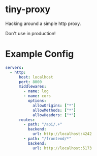 # tiny-proxy

Hacking around a simple http proxy.

Don't use in production!

# Example Config

```yaml
servers:
  - http:
      host: localhost
      port: 8000
      middlewares:
        - name: log
        - name: cors
          options:
            allowOrigins: ["*"]
            allowMethods: ["*"]
            allowHeaders: ["*"]
      routes:
        - path: "/api/.+"
          backend:
            url: http://localhost:4242
        - path: "/frontend/*"
          backend:
            url: http://localhost:5173
```
